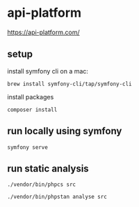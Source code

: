 # api-platform
https://api-platform.com/

## setup
install symfony cli on a mac:
```
brew install symfony-cli/tap/symfony-cli
```

install packages
```
composer install
```

## run locally using symfony

```
symfony serve
```

## run static analysis

```
./vendor/bin/phpcs src
```

```
./vendor/bin/phpstan analyse src
```